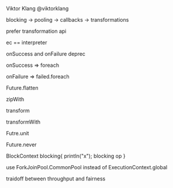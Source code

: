 Viktor Klang @viktorklang

blocking -> pooling -> callbacks -> transformations

prefer transformation api

ec == interpreter

onSuccess and onFailure deprec

onSuccess => foreach

onFailure => failed.foreach

Future.flatten

zipWith

transform

transformWith

Futre.unit

Future.never

BlockContext blocking{ println("x"); blocking op }

use ForkJoinPool.CommonPool instead of ExecutionContext.global

traidoff between throughput and fairness

